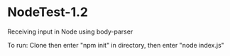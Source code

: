 # NodeTest-1.2

Receiving input in Node using body-parser

To run: Clone then enter "npm init" in directory, then enter "node index.js"

